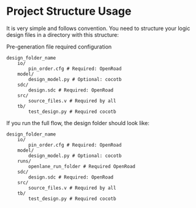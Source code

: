 # Project Structure Usage

It is very simple and follows convention. You need to structure your logic design files in a directory with this structure:

Pre-generation file required configuration
```
design_folder_name
    io/
        pin_order.cfg # Required: OpenRoad
    model/
        design_model.py # Optional: cocotb
    sdc/
        design.sdc # Required: OpenRoad
    src/
        source_files.v # Required by all
    tb/
        test_design.py # Required cocotb
```

If you run the full flow, the design folder should look like:

```
design_folder_name
    io/
        pin_order.cfg # Required: OpenRoad
    model/
        design_model.py # Optional: cocotb
    runs/
        openlane_run_folder # Required OpenRoad
    sdc/
        design.sdc # Required: OpenRoad
    src/
        source_files.v # Required by all
    tb/
        test_design.py # Required cocotb
```
